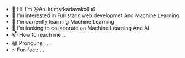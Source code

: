 - 👋 Hi, I’m @Anilkumarkadavakollu6
- 👀 I’m interested in Full stack web developmet And Machine Learning     
- 🌱 I’m currently learning Machine Learning
- 💞️ I’m looking to collaborate on Machine Learning And AI   
- 📫 How to reach me ...
- 😄 Pronouns: ...
- ⚡ Fun fact: ...

<!---
Anilkumarkadavakollu6/Anilkumarkadavakollu6 is a ✨ special ✨ repository because its `README.md` (this file) appears on your GitHub profile.
You can click the Preview link to take a look at your changes.
--->
